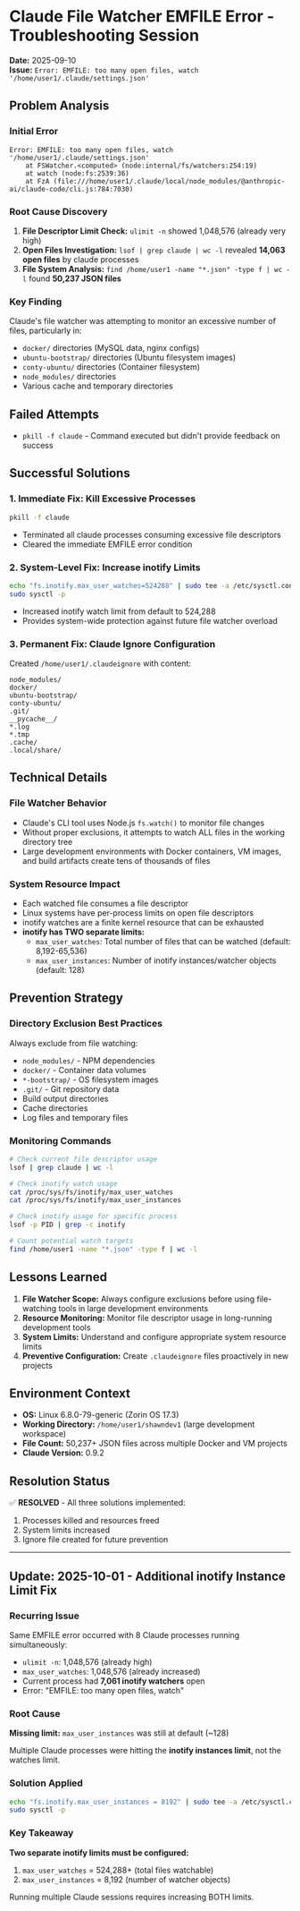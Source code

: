 # Claude File Watcher EMFILE Error - Troubleshooting Session
**Date:** 2025-09-10  
**Issue:** `Error: EMFILE: too many open files, watch '/home/user1/.claude/settings.json'`

## Problem Analysis

### Initial Error
```
Error: EMFILE: too many open files, watch '/home/user1/.claude/settings.json'
    at FSWatcher.<computed> (node:internal/fs/watchers:254:19)
    at watch (node:fs:2539:36)
    at FzA (file:///home/user1/.claude/local/node_modules/@anthropic-ai/claude-code/cli.js:784:7030)
```

### Root Cause Discovery
1. **File Descriptor Limit Check:** `ulimit -n` showed 1,048,576 (already very high)
2. **Open Files Investigation:** `lsof | grep claude | wc -l` revealed **14,063 open files** by claude processes
3. **File System Analysis:** `find /home/user1 -name "*.json" -type f | wc -l` found **50,237 JSON files**

### Key Finding
Claude's file watcher was attempting to monitor an excessive number of files, particularly in:
- `docker/` directories (MySQL data, nginx configs)
- `ubuntu-bootstrap/` directories (Ubuntu filesystem images)
- `conty-ubuntu/` directories (Container filesystem)
- `node_modules/` directories
- Various cache and temporary directories

## Failed Attempts
- `pkill -f claude` - Command executed but didn't provide feedback on success

## Successful Solutions

### 1. Immediate Fix: Kill Excessive Processes
```bash
pkill -f claude
```
- Terminated all claude processes consuming excessive file descriptors
- Cleared the immediate EMFILE error condition

### 2. System-Level Fix: Increase inotify Limits
```bash
echo "fs.inotify.max_user_watches=524288" | sudo tee -a /etc/sysctl.conf
sudo sysctl -p
```
- Increased inotify watch limit from default to 524,288
- Provides system-wide protection against future file watcher overload

### 3. Permanent Fix: Claude Ignore Configuration
Created `/home/user1/.claudeignore` with content:
```
node_modules/
docker/
ubuntu-bootstrap/
conty-ubuntu/
.git/
__pycache__/
*.log
*.tmp
.cache/
.local/share/
```

## Technical Details

### File Watcher Behavior
- Claude's CLI tool uses Node.js `fs.watch()` to monitor file changes
- Without proper exclusions, it attempts to watch ALL files in the working directory tree
- Large development environments with Docker containers, VM images, and build artifacts create tens of thousands of files

### System Resource Impact
- Each watched file consumes a file descriptor
- Linux systems have per-process limits on open file descriptors
- inotify watches are a finite kernel resource that can be exhausted
- **inotify has TWO separate limits:**
  - `max_user_watches`: Total number of files that can be watched (default: 8,192-65,536)
  - `max_user_instances`: Number of inotify instances/watcher objects (default: 128)

## Prevention Strategy

### Directory Exclusion Best Practices
Always exclude from file watching:
- `node_modules/` - NPM dependencies
- `docker/` - Container data volumes
- `*-bootstrap/` - OS filesystem images
- `.git/` - Git repository data
- Build output directories
- Cache directories
- Log files and temporary files

### Monitoring Commands
```bash
# Check current file descriptor usage
lsof | grep claude | wc -l

# Check inotify watch usage
cat /proc/sys/fs/inotify/max_user_watches
cat /proc/sys/fs/inotify/max_user_instances

# Check inotify usage for specific process
lsof -p PID | grep -c inotify

# Count potential watch targets
find /home/user1 -name "*.json" -type f | wc -l
```

## Lessons Learned

1. **File Watcher Scope:** Always configure exclusions before using file-watching tools in large development environments
2. **Resource Monitoring:** Monitor file descriptor usage in long-running development tools
3. **System Limits:** Understand and configure appropriate system resource limits
4. **Preventive Configuration:** Create `.claudeignore` files proactively in new projects

## Environment Context
- **OS:** Linux 6.8.0-79-generic (Zorin OS 17.3)
- **Working Directory:** `/home/user1/shawndev1` (large development workspace)
- **File Count:** 50,237+ JSON files across multiple Docker and VM projects
- **Claude Version:** 0.9.2

## Resolution Status
✅ **RESOLVED** - All three solutions implemented:
1. Processes killed and resources freed
2. System limits increased
3. Ignore file created for future prevention

---

## Update: 2025-10-01 - Additional inotify Instance Limit Fix

### Recurring Issue
Same EMFILE error occurred with 8 Claude processes running simultaneously:
- `ulimit -n`: 1,048,576 (already high)
- `max_user_watches`: 1,048,576 (already increased)
- Current process had **7,061 inotify watchers** open
- Error: "EMFILE: too many open files, watch"

### Root Cause
**Missing limit:** `max_user_instances` was still at default (~128)

Multiple Claude processes were hitting the **inotify instances limit**, not the watches limit.

### Solution Applied
```bash
echo "fs.inotify.max_user_instances = 8192" | sudo tee -a /etc/sysctl.conf
sudo sysctl -p
```

### Key Takeaway
**Two separate inotify limits must be configured:**
1. `max_user_watches` = 524,288+ (total files watchable)
2. `max_user_instances` = 8,192 (number of watcher objects)

Running multiple Claude sessions requires increasing BOTH limits.